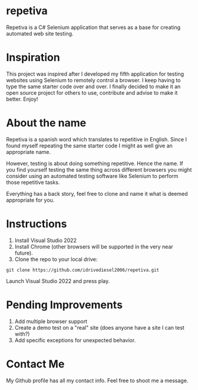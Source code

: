 # repetiva
Repetiva is a C# Selenium application that serves as a base for creating automated web site testing.

# Inspiration
This project was inspired after I developed my fifth application for testing websites using Selenium to remotely control a browser. I keep having to type the same starter code over and over. I finally decided to make it an open source project for others to use, contribute and advise to make it better. Enjoy!

# About the name
Repetiva is a spanish word which translates to repetitive in English. Since I found myself repeating the same starter code I might as well give an appropriate name.

However, testing is about doing something repetitive. Hence the name. If you find yourself testing the same thing across different browsers you might consider using an automated testing software like Selenium to perform those repetitive tasks.

Everything has a back story, feel free to clone and name it what is deemed appropriate for you.

# Instructions
1. Install Visual Studio 2022
1. Install Chrome (other browsers will be supported in the very near future).
1. Clone the repo to your local drive:
```
git clone https://github.com/idrivediesel2006/repetiva.git
```
Launch Visual Studio 2022 and press play.

# Pending Improvements
1. Add multiple browser support
1. Create a demo test on a "real" site (does anyone have a site I can test with?)
1. Add specific exceptions for unexpected behavior.

# Contact Me
 My Github profile has all my contact info. Feel free to shoot me a message.